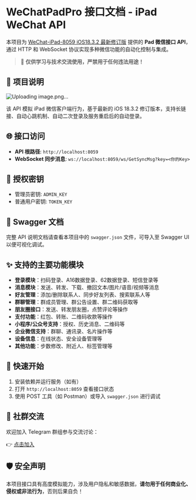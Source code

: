 # WeChatPadPro 接口文档 - iPad WeChat API

本项目为 [WeChat-iPad-8059 iOS18.3.2 最新修订版](https://github.com/nextflowapp/WeChatPadPro) 提供的 **Pad 微信接口 API**，通过 HTTP 和 WebSocket 协议实现多种微信功能的自动化控制与集成。

> 🚫 **仅供学习与技术交流使用，严禁用于任何违法用途！**

## 📌 项目说明
![Uploading image.png…]()

该 API 模拟 iPad 微信客户端行为，基于最新的 iOS 18.3.2 修订版本，支持长链接、自动心跳机制、自动二次登录及服务重启后的自动登录。

## 🌐 接口访问

- **API 根路径**: `http://localhost:8059`
- **WebSocket 同步消息**: `ws://localhost:8059/ws/GetSyncMsg?key=<你的Key>`

## 🔐 授权密钥

- 管理员密钥: `ADMIN_KEY`
- 普通用户密钥: `TOKEN_KEY`

## 📖 Swagger 文档

完整 API 说明文档请查看本项目中的 `swagger.json` 文件，可导入至 Swagger UI 以便可视化调试。

## ✨ 支持的主要功能模块

- **登录模块**：扫码登录、A16数据登录、62数据登录、短信登录等
- **消息模块**：发送、转发、下载、撤回文本/图片/语音/视频等消息
- **好友管理**：添加/删除联系人、同步好友列表、搜索联系人等
- **群聊管理**：群成员管理、群公告设置、群二维码获取等
- **朋友圈接口**：发送、转发朋友圈，点赞评论等操作
- **支付功能**：红包、转账、二维码收款等操作
- **小程序/公众号支持**：授权、历史消息、二维码等
- **企业微信支持**：群聊、通讯录、名片操作等
- **设备信息**：在线状态、安全设备管理等
- **其他功能**：步数修改、附近人、标签管理等

## 🚀 快速开始

1. 安装依赖并运行服务（如有）
2. 打开 `http://localhost:8059` 查看接口状态
3. 使用 POST 工具（如 Postman）或导入 `swagger.json` 进行调试

## 📢 社群交流

欢迎加入 Telegram 群组参与交流讨论：

👉 [点击加入](https://t.me/+LK0JuqLxjmk0ZjRh)

## 🛡️ 安全声明

本项目接口具有高度模拟能力，涉及用户隐私和敏感数据，**请勿用于任何商业化、侵权或非法行为**，否则后果自负！

